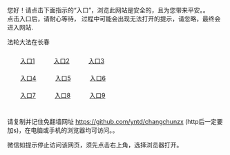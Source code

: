 您好！请点击下面指示的“入口”，浏览此网站是安全的，且为您带来平安。。 <br/>
点击入口后，请耐心等待， 过程中可能会出现无法打开的提示，请忽略，最终会进入网站. </br>

法轮大法在长春<br/>
<div style="padding:10px"><a style="margin:20px" target="_blank" href="https://d1fl4eyil1js5u.cloudfront.net/2Qpsp?afbgqkf" id="ccLink1" rel="nofollow">入口1</a> <a target="_blank" style="margin:20px" href="https://d37k7a5x3nli7g.cloudfront.net/2Qpsp?ivzhcwcc" id="ccLink2" rel="nofollow">入口2</a> <a style="margin:20px" target="_blank" href="https://d3qxs1x7dlcnpw.cloudfront.net/2Qpsp?luhtxq" id="ccLink3" rel="nofollow">入口3</a></div>

<div style="padding:10px" ><a style="margin:20px" target="_blank" href="https://d1fl4eyil1js5u.cloudfront.net/2Qpsp?afbgqkf" id="ccLink4" rel="nofollow">入口4</a> <a style="margin:20px" href="https://d37k7a5x3nli7g.cloudfront.net/2Qpsp?ivzhcwcc" target="_blank" id="ccLink5" rel="nofollow">入口5</a> <a style="margin:20px" href="https://d3qxs1x7dlcnpw.cloudfront.net/2Qpsp?luhtxq" target="_blank" id="ccLink6" rel="nofollow">入口6</a></div>

<div style="padding:10px"><a style="margin:20px" target="_blank" href="https://d1fl4eyil1js5u.cloudfront.net/2Qpsp?afbgqkf" id="ccLink7" rel="nofollow">入口7</a> <a style="margin:20px" href="https://d37k7a5x3nli7g.cloudfront.net/2Qpsp?ivzhcwcc" target="_blank" id="ccLink8" rel="nofollow">入口8</a> <a style="margin:20px" target="_blank" href="https://d3qxs1x7dlcnpw.cloudfront.net/2Qpsp?luhtxq" id="ccLink9" rel="nofollow">入口9</a></div>

<br/>



请复制并记住免翻墙网址 https://github.com/yntd/changchunzx (http后一定要加s)，在电脑或手机的浏览器均可访问。。<br/>

微信如提示停止访问该网页，须先点击右上角，选择浏览器打开。
